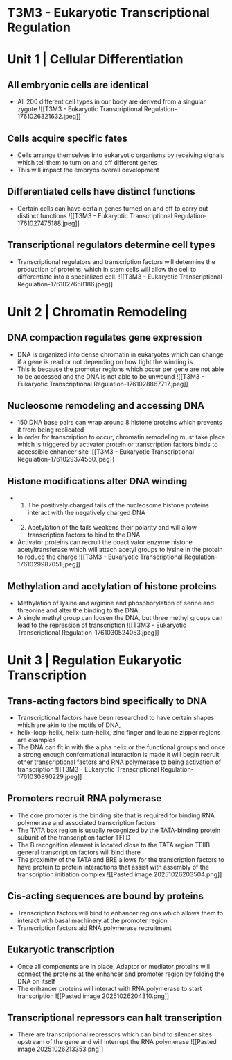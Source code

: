 # T3M3 - Eukaryotic Transcriptional Regulation
# Unit 1 | Cellular Differentiation
## All embryonic cells are identical
- All 200 different cell types in our body are derived from a singular zygote
![[T3M3 - Eukaryotic Transcriptional Regulation-1761026321632.jpeg]]
## Cells acquire specific fates
- Cells arrange themselves into eukaryotic organisms by receiving signals which tell them to turn on and off different genes
- This will impact the embryos overall development
## Differentiated cells have distinct functions
- Certain cells can have certain genes turned on and off to carry out distinct functions
![[T3M3 - Eukaryotic Transcriptional Regulation-1761027475188.jpeg]]
## Transcriptional regulators determine cell types
- Transcriptional regulators and transcription factors will determine the production of proteins, which in stem cells will allow the cell to differentiate into a specialized cell.
![[T3M3 - Eukaryotic Transcriptional Regulation-1761027658186.jpeg]]
# Unit 2 | Chromatin Remodeling
## DNA compaction regulates gene expression
- DNA is organized into dense chromatin in eukaryotes which can change if a gene is read or not depending on how tight the winding is
- This is because the promoter regions which occur per gene are not able to be accessed and the DNA is not able to be unwound
![[T3M3 - Eukaryotic Transcriptional Regulation-1761028867717.jpeg]]
## Nucleosome remodeling and accessing DNA
- 150 DNA base pairs can wrap around 8 histone proteins which prevents it from being replicated
- In order for transcription to occur, chromatin remodeling must take place which is triggered by activator protein or transcription factors binds to accessible enhancer site
![[T3M3 - Eukaryotic Transcriptional Regulation-1761029374560.jpeg]]
## Histone modifications alter DNA winding
- 1. The positively charged tails of the nucleosome histone proteins interact with the negatively charged DNA 
- 2. Acetylation of the tails weakens their polarity and will allow transcription factors to bind to the DNA
- Activator proteins can recruit the coactivator enzyme histone acetyltransferase which will attach acetyl groups to lysine in the protein to reduce the charge
![[T3M3 - Eukaryotic Transcriptional Regulation-1761029987051.jpeg]]
## Methylation and acetylation of histone proteins
- Methylation of lysine and arginine and phosphorylation of serine and threonine and alter the binding to the DNA
- A single methyl group can loosen the DNA, but three methyl groups can lead to the repression of transcription
![[T3M3 - Eukaryotic Transcriptional Regulation-1761030524053.jpeg]]
# Unit 3 | Regulation Eukaryotic Transcription
## Trans-acting factors bind specifically to DNA
- Transcriptional factors have been researched to have certain shapes which are akin to the motifs of DNA,
- helix-loop-helix, helix-turn-helix, zinc finger and leucine zipper regions are examples
- The DNA can fit in with the alpha helix or the functional groups and once a strong enough conformational interaction is made it will begin recruit other transcriptional factors and RNA polymerase to being activation of transcription
![[T3M3 - Eukaryotic Transcriptional Regulation-1761030890229.jpeg]]
## Promoters recruit RNA polymerase
- The core promoter is the binding site that is required for binding RNA polymerase and associated transcription factors
- The TATA box region is usually recognized by the TATA-binding protein subunit of the transcription factor TFIID
- The B recognition element is located close to the TATA region TFIIB general transcription factors will bind there
- The proximity of the TATA and BRE allows for the transcription factors to have protein to protein interactions that assist with assembly of the transcription initiation complex
![[Pasted image 20251026203504.png]]
## Cis-acting sequences are bound by proteins
- Transcription factors will bind to enhancer regions which allows them to interact with basal machinery at the promoter region
- Transcription factors aid RNA polymerase recruitment
## Eukaryotic transcription
- Once all components are in place, Adaptor or mediator proteins will connect the proteins at the enhancer and promoter region by folding the DNA on itself
- The enhancer proteins will interact with RNA polymerase to start transcription
![[Pasted image 20251026204310.png]]
## Transcriptional repressors can halt transcription
- There are transcriptional repressors which can bind to silencer sites upstream of the gene and will interrupt the RNA polymerase
![[Pasted image 20251026213353.png]]
## 